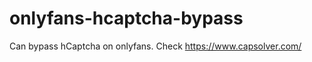 # onlyfans-hcaptcha-bypass
Can bypass hCaptcha on onlyfans. Check https://www.capsolver.com/ 












































                                                                                         